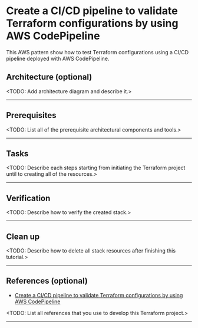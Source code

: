 # Create a CI/CD pipeline to validate Terraform configurations by using AWS CodePipeline

This AWS pattern show how to test Terraform configurations using a CI/CD pipeline deployed with AWS CodePipeline.

## Architecture (optional)

<TODO: Add architecture diagram and describe it.>

---

## Prerequisites

<TODO: List all of the prerequisite architectural components and tools.>

---

## Tasks

<TODO: Describe each steps starting from initiating the Terraform project until to creating all of the resources.>

---

## Verification

<TODO: Describe how to verify the created stack.>

---

## Clean up

<TODO: Describe how to delete all stack resources after finishing this tutorial.>

---

## References (optional)

- [Create a CI/CD pipeline to validate Terraform configurations by using AWS CodePipeline](https://docs.aws.amazon.com/prescriptive-guidance/latest/patterns/create-a-ci-cd-pipeline-to-validate-terraform-configurations-by-using-aws-codepipeline.html?did=pg_card&trk=pg_card)

<TODO: List all references that you use to develop this Terraform project.>

---
